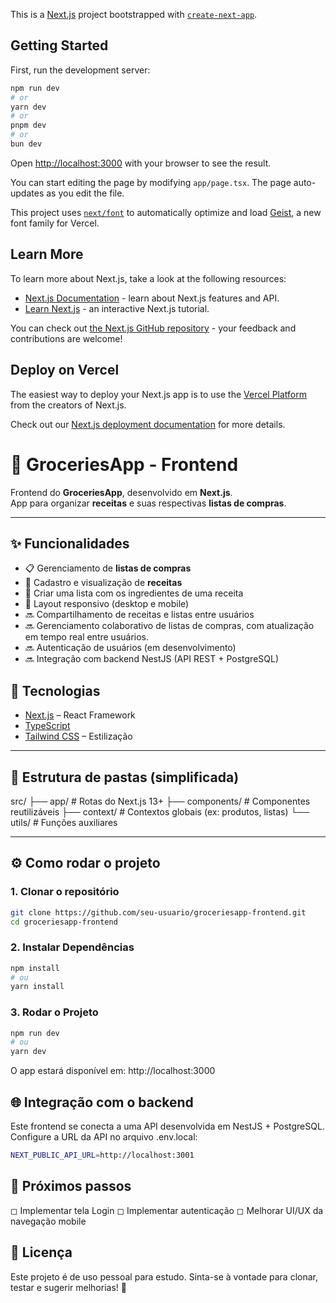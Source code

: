 This is a [Next.js](https://nextjs.org) project bootstrapped with [`create-next-app`](https://nextjs.org/docs/app/api-reference/cli/create-next-app).

## Getting Started

First, run the development server:

```bash
npm run dev
# or
yarn dev
# or
pnpm dev
# or
bun dev
```

Open [http://localhost:3000](http://localhost:3000) with your browser to see the result.

You can start editing the page by modifying `app/page.tsx`. The page auto-updates as you edit the file.

This project uses [`next/font`](https://nextjs.org/docs/app/building-your-application/optimizing/fonts) to automatically optimize and load [Geist](https://vercel.com/font), a new font family for Vercel.

## Learn More

To learn more about Next.js, take a look at the following resources:

- [Next.js Documentation](https://nextjs.org/docs) - learn about Next.js features and API.
- [Learn Next.js](https://nextjs.org/learn) - an interactive Next.js tutorial.

You can check out [the Next.js GitHub repository](https://github.com/vercel/next.js) - your feedback and contributions are welcome!

## Deploy on Vercel

The easiest way to deploy your Next.js app is to use the [Vercel Platform](https://vercel.com/new?utm_medium=default-template&filter=next.js&utm_source=create-next-app&utm_campaign=create-next-app-readme) from the creators of Next.js.

Check out our [Next.js deployment documentation](https://nextjs.org/docs/app/building-your-application/deploying) for more details.

# 🛒 GroceriesApp - Frontend

Frontend do **GroceriesApp**, desenvolvido em **Next.js**.  
App para organizar **receitas** e suas respectivas **listas de compras**.

---

## ✨ Funcionalidades

- 📋 Gerenciamento de **listas de compras**
- 🍳 Cadastro e visualização de **receitas**
- 📝 Criar uma lista com os ingredientes de uma receita
- 📱 Layout responsivo (desktop e mobile)
- 🔜 Compartilhamento de receitas e listas entre usuários
- 🔜 Gerenciamento colaborativo de listas de compras, com atualização em tempo real entre usuários.
- 🔜 Autenticação de usuários (em desenvolvimento)
- 🔜 Integração com backend NestJS (API REST + PostgreSQL)

## 🚀 Tecnologias

- [Next.js](https://nextjs.org/) – React Framework
- [TypeScript](https://www.typescriptlang.org/)
- [Tailwind CSS](https://tailwindcss.com/) – Estilização

---

## 📂 Estrutura de pastas (simplificada)

src/
├── app/ # Rotas do Next.js 13+
├── components/ # Componentes reutilizáveis
├── context/ # Contextos globais (ex: produtos, listas)
└── utils/ # Funções auxiliares

---

## ⚙️ Como rodar o projeto

### 1. Clonar o repositório

```bash
git clone https://github.com/seu-usuario/groceriesapp-frontend.git
cd groceriesapp-frontend
```

### 2. Instalar Dependências

```bash
npm install
# ou
yarn install
```

### 3. Rodar o Projeto

```bash
npm run dev
# ou
yarn dev
```

O app estará disponível em: http://localhost:3000

## 🌐 Integração com o backend

Este frontend se conecta a uma API desenvolvida em NestJS + PostgreSQL.
Configure a URL da API no arquivo .env.local:

```bash
NEXT_PUBLIC_API_URL=http://localhost:3001
```

## 📌 Próximos passos

◻ Implementar tela Login
◻ Implementar autenticação
◻ Melhorar UI/UX da navegação mobile

## 📝 Licença

Este projeto é de uso pessoal para estudo.
Sinta-se à vontade para clonar, testar e sugerir melhorias! 🚀
